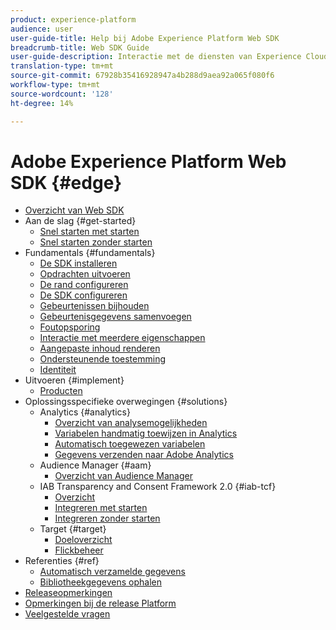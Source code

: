 ```yaml
---
product: experience-platform
audience: user
user-guide-title: Help bij Adobe Experience Platform Web SDK
breadcrumb-title: Web SDK Guide
user-guide-description: Interactie met de diensten van Experience Cloud door het Netwerk van de Rand.
translation-type: tm+mt
source-git-commit: 67928b35416928947a4b288d9aea92a065f080f6
workflow-type: tm+mt
source-wordcount: '128'
ht-degree: 14%

---
```



# Adobe Experience Platform Web SDK {#edge}

* [Overzicht van Web SDK](home.md)
* Aan de slag {#get-started}
   * [Snel starten met starten](getting-started/quick-start-with-launch.md)
   * [Snel starten zonder starten](getting-started/quick-start-without-launch.md)
* Fundamentals {#fundamentals}
   * [De SDK installeren](fundamentals/installing-the-sdk.md)
   * [Opdrachten uitvoeren](fundamentals/executing-commands.md)
   * [De rand configureren](fundamentals/edge-configuration.md)
   * [De SDK configureren](fundamentals/configuring-the-sdk.md)
   * [Gebeurtenissen bijhouden](fundamentals/tracking-events.md)
   * [Gebeurtenisgegevens samenvoegen](fundamentals/merging-event-data.md)
   * [Foutopsporing](fundamentals/debugging.md)
   * [Interactie met meerdere eigenschappen](fundamentals/interacting-with-multiple-properties.md)
   * [Aangepaste inhoud renderen](fundamentals/rendering-personalization-content.md)
   * [Ondersteunende toestemming](fundamentals/supporting-consent.md)
   * [Identiteit](fundamentals/identity.md)
* Uitvoeren {#implement}
   * [Producten](what-to-implement/commerce.md)
* Oplossingsspecifieke overwegingen {#solutions}
   * Analytics {#analytics}
      * [Overzicht van analysemogelijkheden](solution-specific/analytics/analytics-overview.md)
      * [Variabelen handmatig toewijzen in Analytics](solution-specific/analytics/manually-mapping-variables.md)
      * [Automatisch toegewezen variabelen](solution-specific/analytics/automatically-mapped-vars.md)
      * [Gegevens verzenden naar Adobe Analytics](solution-specific/analytics/link-tracking.md)
   * Audience Manager {#aam}
      * [Overzicht van Audience Manager](solution-specific/audience-manager/audience-manager-overview.md)
   * IAB Transparency and Consent Framework 2.0 {#iab-tcf}
      * [Overzicht](solution-specific/iab-tcf/overview.md)
      * [Integreren met starten](solution-specific/iab-tcf/with-launch.md)
      * [Integreren zonder starten](solution-specific/iab-tcf/without-launch.md)
   * Target {#target}
      * [Doeloverzicht](solution-specific/target/target-overview.md)
      * [Flickbeheer](solution-specific/target/flicker-management.md)
* Referenties {#ref}
   * [Automatisch verzamelde gegevens](reference/automatic-information.md)
   * [Bibliotheekgegevens ophalen](reference/retrieving-library-information.md)
* [Releaseopmerkingen](release-notes.md)
* [Opmerkingen bij de release Platform](https://www.adobe.com/go/platform-release-notes-en)
* [Veelgestelde vragen](getting-started/web-sdk-faq.md)
